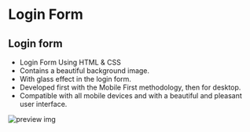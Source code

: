 # Login Form

## Login form

- Login Form Using HTML & CSS
- Contains a beautiful background image.
- With glass effect in the login form.
- Developed first with the Mobile First methodology, then for desktop.
- Compatible with all mobile devices and with a beautiful and pleasant user interface.

![preview img](/preview.png)
